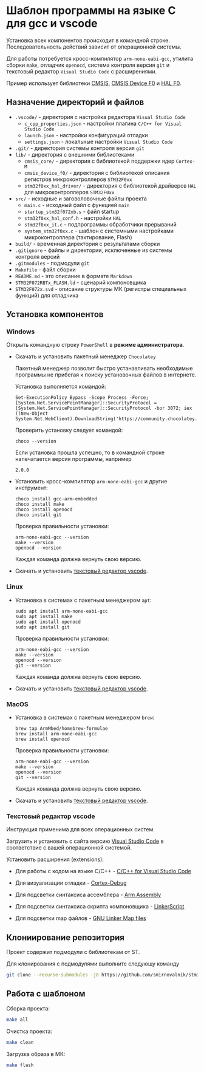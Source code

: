 # Шаблон программы на языке C для gcc и vscode

Установка всех компонентов происходит в командной строке.
Последовательность действий зависит от операционной системы.

Для работы потребуется кросс-компилятор `arm-none-eabi-gcc`, утилита сборки `make`, отладчик `openocd`,
система контроля версия `git` и текстовый редактор `Visual Studio Code` с расширениями.

Пример использует библиотеки [CMSIS](https://github.com/STMicroelectronics/cmsis_core),
[CMSIS Device F0](https://github.com/STMicroelectronics/cmsis_device_f0) и
[HAL F0](https://github.com/STMicroelectronics/stm32f0xx_hal_driver).

## Назначение директорий и файлов

- `.vscode/` - директория с настройка редактора `Visual Studio Code`
  - `c_cpp_properties.json` - настройки плагина `C/C++ for Visual Studio Code`
  - `launch.json` - настройки конфигураций отладки
  - `settings.json` - локальные настройки `Visual Studio Code`
- `.git/` - директория системы контроля версия `git`
- `lib/` - директория с внешними библиотеками
  - `cmsis_core/` - директория с библиотекой поддержки ядер `Cortex-M`
  - `cmsis_device_f0/` - директория с библиотекой описания регистров микроконтроллеров `STM32F0xx`
  - `stm32f0xx_hal_driver/` - директория с библиотекой драйверов `HAL` для микроконтроллеров `STM32F0xx`
- `src/` - исходные и заговоловочные файлы проекта
  - `main.c` - исходный файл с функцией `main`
  - `startup_stm32f072xb.s` - файл startup
  - `stm32f0xx_hal_conf.h` - настройки `HAL`
  - `stm32f0xx_it.c` - подпрограммы обработчики прерываний
  - `system_stm32f0xx.c` - шаблон с системными настройками микроконтроллера (тактирование, Flash)
- `build/` - временная директория с результатами сборки
- `.gitignore` - файлы и директории, исключенные из системы контроля версий
- `.gitmodules` - подмодули `git`
- `Makefile` - файл сборки
- `README.md` - это описание в формате `Markdown`
- `STM32F072RBTx_FLASH.ld` - сценарий компоновщика
- `STM32F072x.svd` - описание структуры МК (регистры специальных функций) для отладчика

## Установка компонентов

### Windows

Открыть командную строку `PowerShell` в **режиме администратора**.

- Скачать и установить пакетный менеджер `Chocolatey`

    Пакетный менеджер позволит быстро устанавливать необходимые программы не прибегая к поиску установочных файлов в интернете.

    Установка выполняется командой:

    ```shell
    Set-ExecutionPolicy Bypass -Scope Process -Force; [System.Net.ServicePointManager]::SecurityProtocol = [System.Net.ServicePointManager]::SecurityProtocol -bor 3072; iex ((New-Object System.Net.WebClient).DownloadString('https://community.chocolatey.org/install.ps1'))
    ```

    Проверить установку следует командой:

    ```shell
    choco --version
    ```

    Если установка прошла успешно, то в командной строке напечатается версия программы, например

    ```shell
    2.0.0
    ```

- Установить кросс-компилятор `arm-none-eabi-gcc` и другие инструмент:

    ```shell
    choco install gcc-arm-embedded
    choco install make
    choco install openocd
    choco install git
    ```

  Проверка правильности установки:

  ```shell
  arm-none-eabi-gcc --version
  make --version
  openocd --version
  ```

  Каждая команда должна вернуть свою версию.

- Скачать и установить [текстовый редактор vscode](#текстовый-редактор-vscode).

### Linux

- Установка в системах с пакетным менеджером `apt`:

  ```shell
  sudo apt install arm-none-eabi-gcc
  sudo apt install make
  sudo apt install openocd
  sudo apt install git
   ```

  Проверка правильности установки:

  ```shell
  arm-none-eabi-gcc --version
  make --version
  openocd --version
  git --version
  ```

  Каждая команда должна вернуть свою версию.

- Скачать и установить [текстовый редактор vscode](#текстовый-редактор-vscode).

### MacOS

- Установка в системах с пакетным менеджером `brew`:

  ```shell
  brew tap ArmMbed/homebrew-formulae
  brew install arm-none-eabi-gcc
  brew install openocd
  ```

  Проверка правильности установки:

  ```shell
  arm-none-eabi-gcc --version
  make --version
  openocd --version
  git --version
  ```

  Каждая команда должна вернуть свою версию.

- Скачать и установить [текстовый редактор vscode](#текстовый-редактор-vscode).

### Текстовый редактор vscode

Инструкция применима для всех операционных систем.

Загрузить и установить с сайта версию [Visual Studio Code](https://code.visualstudio.com/) в соответствие с вашей операционной системой.

Установить расширения (extensions):

- Для работы с кодом на языке C/C++ - [C/C++ for Visual Studio Code](https://marketplace.visualstudio.com/items?itemName=ms-vscode.cpptools)

- Для визуализации отладки - [Cortex-Debug](https://marketplace.visualstudio.com/items?itemName=marus25.cortex-debug)

- Для подсветки синтаксиса ассемблера - [Arm Assembly](https://marketplace.visualstudio.com/items?itemName=dan-c-underwood.arm)

- Для подсветки синтаксиса скрипта компоновщика - [LinkerScript](https://marketplace.visualstudio.com/items?itemName=ZixuanWang.linkerscript)

- Для подсветки map файлов - [GNU Linker Map files](https://marketplace.visualstudio.com/items?itemName=trond-snekvik.gnu-mapfiles)

## Клониирование репозитория

Проект содержит подмодули с библиотекам от ST.

Для клонирования с подмодулями выполните следующу команду

```bash
git clone --recurse-submodules -j8 https://github.com/smirnovalnik/stm32f072_vscode_gcc_template.git
```

## Работа с шаблоном

Сборка проекта:

```bash
make all
```

Очистка проекта:

```bash
make clean
```

Загрузка образа в МК:

```bash
make flash
```

